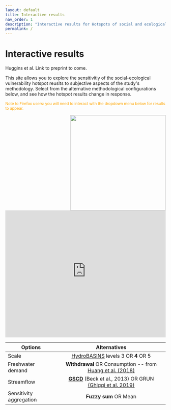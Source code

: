 ```yaml
---
layout: default
title: Interactive results  
nav_order: 1
description: "Interactive results for Hotspots of social and ecological impacts from freshwater stress and storage loss."
permalink: /
---
```


# Interactive results
Huggins et al. Link to preprint to come.
<br/>

This site allows you to explore the sensitivitiy of the social-ecological vulnerability hotspot reuslts to subjective aspects of the study's methodology. Select from the alternative methodological configurations below, and see how the hotspot results change in response. 

<font style='font-size:12px' color='orange'> Note to Firefox users: you will need to interact with the dropdown menu below for results to appear. </font> 

<img src="https://raw.githubusercontent.com/XanderHuggins/Hotspots/master/assets/WebApp_legend.png" 
  width="300" align="right"/>

<br/>

<iframe src="https://xanderhuggins.shinyapps.io/Hotspot-web-app/" width="100%" height="400px" frameBorder="0" ></iframe>

| Options        | Alternatives | 
| ------------- |:-------------:| 
| Scale  | [HydroBASINS](https://www.hydrosheds.org/page/hydrobasins) levels 3 OR **4** OR 5 | 
| Freshwater demand   | **Withdrawal** OR Consumption -- from [Huang et al. (2018)](https://zenodo.org/record/1209296#.YJqs3bVKj4Y) | 
| Streamflow | [**GSCD**](http://www.gloh2o.org/gscd/) (Beck et al., 2013) OR GRUN [(Ghiggi et al. 2019)](https://essd.copernicus.org/articles/11/1655/2019/) |
| Sensitivity aggregation| **Fuzzy sum** OR Mean | 
